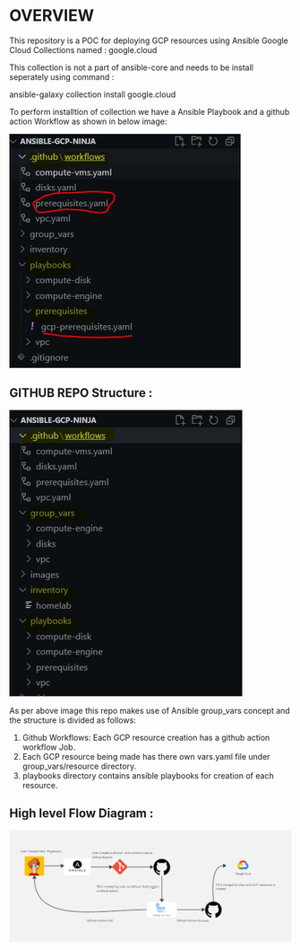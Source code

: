 # OVERVIEW

This repository is a POC for deploying GCP resources using Ansible Google Cloud Collections named : google.cloud 

This collection is not a part of ansible-core and needs to be install seperately using command :

ansible-galaxy collection install google.cloud

To perform installtion of collection we have a Ansible Playbook and a github action Workflow as shown in below image:

![Pre-requistes](images/pre-requistes.JPG)


## GITHUB REPO Structure :

![Repo-Structure](images/Repo_Structure.JPG)

As per above image this repo makes use of Ansible group_vars concept and the structure is divided as follows:

1. Github Workflows: Each GCP resource creation has a github action workflow Job.
2. Each GCP resource being made has there own vars.yaml file under group_vars/resource directory.
3. playbooks directory contains ansible playbooks for creation of each resource.


## High level Flow Diagram :

![HLD](images/Ansible_IAC_GCP.JPG)